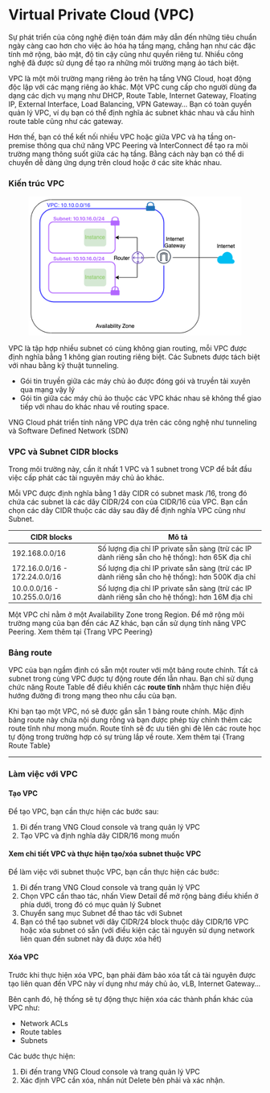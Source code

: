 # Virtual Private Cloud (VPC)

Sự phát triển của công nghệ điện toán đám mây dẫn đến những tiêu chuẩn ngày càng cao hơn cho việc ảo hóa hạ tầng mạng, chẳng hạn như các đặc tính mở rộng, bảo mật, độ tin cậy cũng như quyền riêng tư. Nhiều công nghệ đã được sử dụng để tạo ra những môi trường mạng ảo tách biệt.

VPC là một môi trường mạng riêng ảo trên hạ tầng VNG Cloud, hoạt động độc lập với các mạng riêng ảo khác. Một VPC cung cấp cho người dùng đa dạng các dịch vụ mạng như DHCP, Route Table, Internet Gateway, Floating IP, External Interface, Load Balancing, VPN Gateway… Bạn có toàn quyền quản lý VPC, ví dụ bạn có thể định nghĩa ác subnet khác nhau và cấu hình route table cũng như các gateway.

Hơn thế, bạn có thể kết nối nhiều VPC hoặc giữa VPC và hạ tầng on-premise thông qua chứ năng VPC Peering và InterConnect để tạo ra môi trường mạng thông suốt giữa các hạ tầng. Bằng cách này bạn có thể di chuyển dễ dàng ứng dụng trên cloud hoặc ở các site khác nhau.

### **Kiến trúc VPC** <a href="#virtualprivatecloud-vpc-kientrucvpc" id="virtualprivatecloud-vpc-kientrucvpc"></a>

<figure><img src="../../../../.gitbook/assets/image2023-9-7_11-1-37.png" alt=""><figcaption></figcaption></figure>

VPC là tập hợp nhiều subnet có cùng không gian routing, mỗi VPC được định nghĩa bằng 1 không gian routing riêng biệt. Các Subnets được tách biệt với nhau bằng kỹ thuật tunneling.

* Gói tin truyền giữa các máy chủ ảo được đóng gói và truyền tải xuyên qua mạng vậy lý
* Gói tin giữa các máy chủ ảo thuộc các VPC khác nhau sẽ không thể giao tiếp với nhau do khác nhau về routing space.

VNG Cloud phát triển tính năng VPC dựa trên các công nghệ như tunneling và Software Defined Network (SDN)

### **VPC và Subnet CIDR blocks** <a href="#virtualprivatecloud-vpc-vpcvasubnetcidrblocks" id="virtualprivatecloud-vpc-vpcvasubnetcidrblocks"></a>

Trong môi trường này, cần ít nhất 1 VPC và 1 subnet trong VCP để bắt đầu việc cấp phát các tài nguyên máy chủ ảo khác.

Mỗi VPC được định nghĩa bằng 1 dãy CIDR có subnet mask /16, trong đó chứa các subnet là các dãy CIDR/24 con của CIDR/16 của VPC. Bạn cần chọn các dãy CIDR thuộc các dãy sau đây để định nghĩa VPC cũng như Subnet.

| CIDR blocks                   | Mô tả                                                                                           |
| ----------------------------- | ----------------------------------------------------------------------------------------------- |
| 192.168.0.0/16                | Số lượng địa chỉ IP private sẵn sàng (trừ các IP dành riêng sẵn cho hệ thống): hơn 65K địa chỉ  |
| 172.16.0.0/16 - 172.24.0.0/16 | Số lượng địa chỉ IP private sẵn sàng (trừ các IP dành riêng sẵn cho hệ thống): hơn 500K địa chỉ |
| 10.0.0.0/16 - 10.255.0.0/16   | Số lượng địa chỉ IP private sẵn sàng (trừ các IP dành riêng sẵn cho hệ thống): hơn 16M địa chỉ  |

Một VPC chỉ nằm ở một Availability Zone trong Region. Để mở rộng môi trường mạng của bạn đến các AZ khác, bạn cần sử dụng tính năng VPC Peering. Xem thêm tại {Trang VPC Peering}

### **Bảng route** <a href="#virtualprivatecloud-vpc-bangroute" id="virtualprivatecloud-vpc-bangroute"></a>

VPC của bạn ngầm định có sẵn một router với một bảng route chính. Tất cả subnet trong cùng VPC được tự động route đến lẫn nhau. Bạn chỉ sử dụng chức năng Route Table để điều khiển các **route tĩnh** nhằm thực hiện điều hướng đường đi trong mạng theo nhu cầu của bạn.

Khi bạn tạo một VPC, nó sẽ được gắn sẵn 1 bảng route chính. Mặc định bảng route này chứa nội dung rỗng và bạn được phép tùy chỉnh thêm các route tĩnh như mong muốn. Route tĩnh sẽ đc ưu tiên ghi đè lên các route học tự động trong trường hợp có sự trùng lắp về route. Xem thêm tại {Trang Route Table}

***

### **Làm việc với VPC** <a href="#virtualprivatecloud-vpc-lamviecvoivpc" id="virtualprivatecloud-vpc-lamviecvoivpc"></a>

#### **Tạo VPC** <a href="#virtualprivatecloud-vpc-taovpc" id="virtualprivatecloud-vpc-taovpc"></a>

Để tạo VPC, bạn cần thực hiện các bước sau:

1. Đi đến trang VNG Cloud console và trang quản lý VPC
2. Tạo VPC và định nghĩa dãy CIDR/16 mong muốn

#### **Xem chi tiết VPC và thực hiện tạo/xóa subnet thuộc VPC** <a href="#virtualprivatecloud-vpc-xemchitietvpcvathuchientao-xoasubnetthuocvpc" id="virtualprivatecloud-vpc-xemchitietvpcvathuchientao-xoasubnetthuocvpc"></a>

Để làm việc với subnet thuộc VPC, bạn cần thực hiện các bước:

1. Đi đến trang VNG Cloud console và trang quản lý VPC
2. Chọn VPC cần thao tác, nhấn View Detail để mở rộng bảng điều khiển ở phía dưới, trong đó có mục quản lý Subnet
3. Chuyển sang mục Subnet để thao tác với Subnet
4. Bạn có thể tạo subnet với dãy CIDR/24 block thuộc dãy CIDR/16 VPC hoặc xóa subnet có sẵn (với điều kiện các tài nguyên sử dụng network liên quan đến subnet này đã được xóa hết)

#### **Xóa VPC** <a href="#virtualprivatecloud-vpc-xoavpc" id="virtualprivatecloud-vpc-xoavpc"></a>

Trước khi thực hiện xóa VPC, bạn phải đảm bảo xóa tất cả tài nguyên được tạo liên quan đến VPC này ví dụng như máy chủ ảo, vLB, Internet Gateway…

Bên cạnh đó, hệ thống sẽ tự động thực hiện xóa các thành phần khác của VPC như:

* Network ACLs
* Route tables
* Subnets

Các bước thực hiện:

1. Đi đến trang VNG Cloud console và trang quản lý VPC
2. Xác định VPC cần xóa, nhấn nút Delete bên phải và xác nhận.
